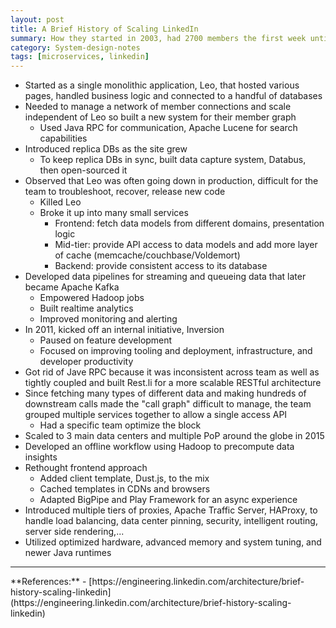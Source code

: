 ```yaml
---
layout: post
title: A Brief History of Scaling LinkedIn
summary: How they started in 2003, had 2700 members the first week until 2015 when they served more then 350 millions members.
category: System-design-notes
tags: [microservices, linkedin]
---
```


- Started as a single monolithic application, Leo, that hosted various pages, handled business logic and connected to a handful of databases
- Needed to manage a network of member connections and scale independent of Leo so built a new system for their member graph
  - Used Java RPC for communication, Apache Lucene for search capabilities
- Introduced replica DBs as the site grew
  - To keep replica DBs in sync, built data capture system, Databus, then open-sourced it
- Observed that Leo was often going down in production, difficult for the team to troubleshoot, recover, release new code
  - Killed Leo
  - Broke it up into many small services
    - Frontend: fetch data models from different domains, presentation logic
    - Mid-tier: provide API access to data models and add more layer of cache (memcache/couchbase/Voldemort)
    - Backend: provide consistent access to its database
- Developed data pipelines for streaming and queueing data that later became Apache Kafka
  - Empowered Hadoop jobs
  - Built realtime analytics
  - Improved monitoring and alerting
- In 2011, kicked off an internal initiative, Inversion
  - Paused on feature development 
  - Focused on improving tooling and deployment, infrastructure, and developer productivity
- Got rid of Jave RPC because it was inconsistent across team as well as tightly coupled and built Rest.li for a more scalable RESTful architecture
- Since fetching many types of different data and making hundreds of downstream calls made the "call graph" difficult to manage, the team grouped multiple services together to allow a single access API
  - Had a specific team optimize the block
- Scaled to 3 main data centers and multiple PoP around the globe in 2015
- Developed an offline workflow using Hadoop to precompute data insights
- Rethought frontend approach
  - Added client template, Dust.js, to the mix
  - Cached templates in CDNs and browsers
  - Adapted BigPipe and Play Framework for an async experience
- Introduced multiple tiers of proxies, Apache Traffic Server, HAProxy, to handle load balancing, data center pinning, security, intelligent routing, server side rendering,...
- Utilized optimized hardware, advanced memory and system tuning, and newer Java runtimes


<hr>
**References:**
- [https://engineering.linkedin.com/architecture/brief-history-scaling-linkedin](https://engineering.linkedin.com/architecture/brief-history-scaling-linkedin)
